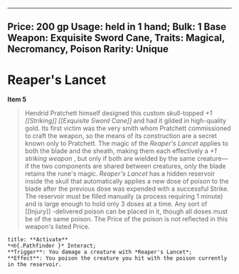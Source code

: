 
---
Price: 200 gp
Usage: held in 1 hand;
Bulk: 1
Base Weapon: Exquisite Sword Cane,
Traits: Magical, Necromancy, Poison
Rarity: Unique
---

# Reaper's Lancet

**Item 5**

> Hendrid Pratchett himself designed this custom skull-topped *+1 [[Striking]] [[Exquisite Sword Cane]]* and had it gilded in high-quality gold. Its first victim was the very smith whom Pratchett commissioned to craft the weapon, so the means of its construction are a secret known only to Pratchett. The magic of the *Reaper's Lancet* applies to both the blade and the sheath, making them each effectively a *+1 striking weapon* , but only if both are wielded by the same creature—if the two components are shared between creatures, only the blade retains the rune's magic. *Reaper's Lancet* has a hidden reservoir inside the skull that automatically applies a new dose of poison to the blade after the previous dose was expended with a successful Strike. The reservoir must be filled manually (a process requiring 1 minute) and is large enough to hold only 3 doses at a time. Any sort of [[Injury]] -delivered poison can be placed in it, though all doses must be of the same poison. The Price of the poison is not reflected in this weapon's listed Price.

```ad-embed-ability
title: **Activate**
*⬲{.Pathfinder }* Interact; 
**Trigger**: You damage a creature with *Reaper's Lancet*;
**Effect**: You poison the creature you hit with the poison currently in the reservoir.

```
